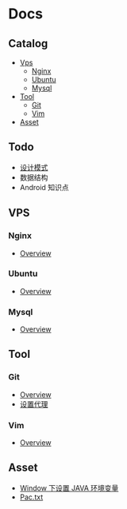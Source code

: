 # Docs

## Catalog

* [Vps](#vps)
  * [Nginx](#nginx)
  * [Ubuntu](#ubuntu)
  * [Mysql](#mysql)
* [Tool](#tool)
  * [Git](#git)
  * [Vim](#vim)
* [Asset](#asset)

## Todo
  
* [设计模式](https://github.com/itwangxiang/docs/issues/1)
* 数据结构
* Android 知识点

## VPS

### Nginx

* [Overview](docs/vps/nginx.md)

### Ubuntu

* [Overview](docs/vps/ubuntu.md)

### Mysql

* [Overview](docs/vps/mysql.md)

## Tool

### Git

* [Overview](docs/tool/git.md)
* [设置代理](docs/tool/git-set-proxy.md)

### Vim

* [Overview](docs/tool/vim.md)

## Asset

* [Window 下设置 JAVA 环境变量](asset/set-jdk-env-variables.ps1)
* [Pac.txt](asset/pac.txt)
